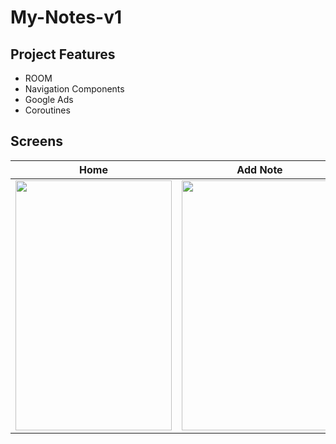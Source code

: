 # My-Notes-v1

## Project Features
 - ROOM
 - Navigation Components
 - Google Ads
 - Coroutines

## Screens

| Home  | Add Note | Favorites | Trash | 
| ----- | ------------ | ------------ |------------ |
|<img src="https://user-images.githubusercontent.com/90771646/232249243-db0afed1-a453-497a-9805-fbdc0ec1ab01.png" width="250" height="400"/>|<img src="https://user-images.githubusercontent.com/90771646/232249323-284686b8-5436-4d6f-9f1a-98277a407f2c.png" width="250" height="400"/>|<img src="https://user-images.githubusercontent.com/90771646/232249473-84091a8a-4ad2-4de8-af46-796b7ff788ae.png" width="250" height="400"/>|<img src="https://user-images.githubusercontent.com/90771646/232249502-374dc78a-703c-41f4-a43d-bb75e419ac97.png" width="250" height="400"/>
